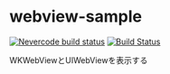 # webview-sample

[![Nevercode build status](https://app.nevercode.io/api/projects/63939215-ec54-4892-84fc-8568ae14d3a2/workflows/e3c8be0a-b920-4ce6-a631-7f80e9762c69/status_badge.svg?branch=master)](https://app.nevercode.io/#/project/63939215-ec54-4892-84fc-8568ae14d3a2/workflow/e3c8be0a-b920-4ce6-a631-7f80e9762c69/latestBuild?branch=master)
[![Build Status](https://www.bitrise.io/app/e772c95edede7feb/status.svg?token=qb3D6A2qPnHF6Pa-hRBFqg&branch=master)](https://www.bitrise.io/app/e772c95edede7feb)

WKWebViewとUIWebViewを表示する
